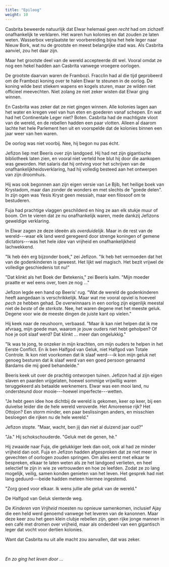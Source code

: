 ```yaml
---
title: "Epiloog"
weight: 10
---
```

Casbrita beweerde natuurlijk dat Elwar helemaal geen _recht_ had om zichzelf onafhankelijk te verklaren. Het waren hun kolonies en dat zouden ze laten weten. Wasserbox verplaatste ter voorbereiding bijna het hele leger naar Nieuw Bork, wat nu de grootste en meest belangrijke stad was. Als Casbrita aanviel, zou het daar zijn.

Maar het grootste deel van de wereld accepteerde dit wel. Vooral omdat ze nog een hekel hadden aan Casbrita vanwege vroegere oorlogen.

De grootste daarvan waren de Frambozi. Fracclin had al die tijd geprobeerd om de Frambozi koning over te halen Elwar te steunen in de oorlog. De koning wilde best stiekem wapens en kogels sturen, maar ze wilden niet officieel meevechten. Niet zolang ze niet zeker wisten dat Elwar ging winnen.

En Casbrita was zeker dat ze niet gingen winnen. Alle kolonies lagen aan het water en kregen veel van hun eten en goederen vanaf schepen. En wat had het Continentale Leger niet? Boten. Casbrita had de machtigste vloot van de wereld, en de rebellen hadden een paar vlotten. Alleen al daarom lachte het hele Parlement hen uit en voorspelde dat de kolonies binnen een jaar weer van hen waren.

De oorlog was niet voorbij. Nee, hij begon nu pas écht.

Jefizon liep met Beeris over zijn landgoed. Hij had net zijn gigantische bibliotheek laten zien, en vooral niet verteld hoe blut hij door die aankopen was geworden. Het salaris dat hij ontving voor het schrijven van de onafhankelijkheidsverklaring, had hij volledig besteed aan het ontwerpen van zijn droomhuis.

Hij was ook begonnen aan zijn eigen versie van Le Bjib, het heilige boek van Krystadom, maar dan zonder de wonders en met slechts de "goede delen". In zijn ogen was Yesis Kryst geen messiah, maar een filosoof om te bestuderen.

Fuja had prachtige vlaggen geschilderd en hing ze aan elk stukje muur of boom. Om te vieren dat ze nu onafhankelijk waren, mede dankzij Jefizons geweldige verklaring. 

In Elwar zagen ze deze ideeën als _overduidelijk_. Maar in de rest van de wereld---waar elk land werd geregeerd door strenge koningen of gemene dictators---was het hele _idee_ van vrijheid en onafhankelijkheid lachwekkend.

"Ik heb één erg bijzonder boek," zei Jefizon. "Ik heb het vermoeden dat het van de godenkinderen is geweest. Het lijkt wel magisch. Het bezit vrijwel de volledige geschiedenis tot nu!"

"Dat klinkt als het Boek der Betekenis," zei Beeris kalm. "Mijn moeder praatte er wel eens over, toen ze nog ..."

Jefizon legde een hand op Beeris' rug. "Wat de wereld de godenkinderen heeft aangedaan is verschrikkelijk. Maar wat me vooral opviel is hoeveel _pech_ ze hebben gehad. De overwinnaars in een oorlog zijn eigenlijk meestal niet de _beste_ of de _sterkste_. Nee, het waren degene met het meeste geluk. Degene voor wie de meeste dingen de juiste kant op vielen."

Hij keek naar de neushoorn, verbaasd. "Maar ik kan niet helpen dat ik me afvraag, mijn goede man, waarom je jouw ouders niet hebt geholpen? Of hoe je ooit slaaf werd? Dat klinkt ... meer dan ongelukkig."

"Ik was te jong, te onzeker in mijn krachten, om mijn ouders te helpen in het Eerste Conflict. En ik ben Halfgod van Geluk, niet Halfgod van Totale Controle. Ik kon niet voorkomen dat ik slaaf werd---ik kon mijn geluk net genoeg besturen dat ik slaaf werd van een goed persoon genaamd Bardams die mij goed behandelde."

Beeris keek uit over de prachtig ontworpen tuinen. Jefizon had al zijn eigen slaven en paarden vrijgelaten, hoewel sommige vrijwillig waren teruggekeerd als betaalde werknemers. Elwar was een mooi land, nu ondersteund door mooie---hoewel imperfecte---wetten.

"Je hebt geen idee hoe dichtbij de wereld is gekomen, keer op keer, bij een duivelse leider die de hele wereld veroverde. Het Amoreense rijk? Het Ottojon? Een storm minder, een paar beslissingen anders, en misschien besloegen die rijken nu de hele wereld."

Jefizon stopte. "Maar, wacht, ben jij dan niet al duizend jaar oud?"

"Ja." Hij schokschouderde. "Geluk met de genen, hè."

Hij zwaaide naar Fuja, die gelukkiger leek dan ooit, ook al had ze minder vrijheid dan ooit. Fuja en Jefizon hadden afgesproken dat ze niet meer in gevechten of oorlogen zouden springen. Om alles eerst met elkaar te bespreken, elkaar te laten weten als ze het landgoed verlieten, en heel selectief te zijn in wie ze vertrouwden en hoe ze leefden. Zodat ze zo lang mogelijk, veilig, samen konden genieten van het leven. Het gesprek had niet lang geduurd---beide hadden meteen hiermee ingestemd.

"Zorg goed voor elkaar. Ik wens jullie alle _geluk_ van de wereld."

De Halfgod van Geluk slenterde weg.

De _Kinderen van Vrijheid_ moesten nu opnieuw samenkomen, inclusief Ajay die een held werd genoemd vanwege het leveren van de kanonnen. Maar deze keer zou het geen klein clubje rebellen zijn, geen rijke jonge mannen in een café met dromen over vrijheid, maar als onderdeel van een gigantisch leger dat vocht voor dertien kolonies.

Want dat Casbrita nu uit alle macht zou aanvallen, dat was zeker.

&nbsp;

_En zo ging het leven door ..._
